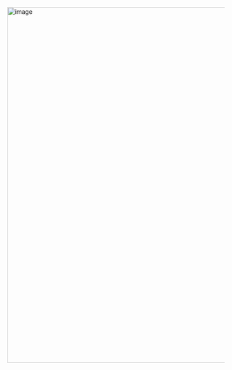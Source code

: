 <img width="561" height="823" alt="image" src="https://github.com/user-attachments/assets/4c576948-cb43-4f58-9e0a-60c1ec2cea43" />
